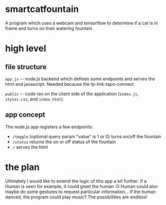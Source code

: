 # smartcatfountain
A program which uses a webcam and tensorflow to determine if a cat is in frame and turns on their watering fountain

# high level
## file structure
`app.js` -- node.js backend which defines some endpoints and serves the html and javascript. Needed because the tp-link-tapo-connect

`public` -- code ran on the client side of the application (`index.js`, `styles.css`, and `index.html`)

## app concept
The node.js app registers a few endpoints:
- `/toggle` (optional query param "value" is 1 or 0)
  turns on/off the fountain
- `/status`
  returns the on or off status of the fountain
- `/`
  serves the html
  
# the plan
Ultimately I would like to extend the logic of this app a bit further. If a Human is seen for example, it could greet the human :D Human could also maybe do some gestures to request particular information... If the human danced, the program could play music? The possibilities are endless!
